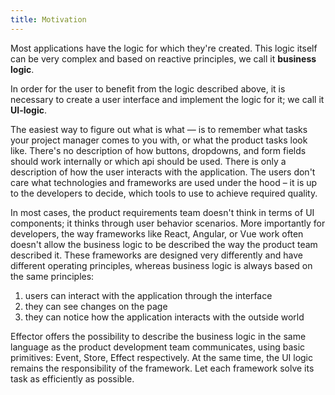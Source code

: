 ```yaml
---
title: Motivation
---
```


Most applications have the logic for which they're created.
This logic itself can be very complex and based on reactive principles, we call it **business logic**.

In order for the user to benefit from the logic described above, it is necessary to create a user interface
and implement the logic for it; we call it **UI-logic**.

The easiest way to figure out what is what — is to remember what tasks your project manager comes to you with,
or what the product tasks look like.
There's no description of how buttons, dropdowns, and form fields should work internally or which api should be used.
There is only a description of how the user interacts with the application.
The users don't care what technologies and frameworks are used under the hood – it is up to the developers to decide, which tools to use to achieve required quality.

In most cases, the product requirements team doesn't think in terms of UI components; it thinks through user behavior scenarios.
More importantly for developers, the way frameworks like React, Angular, or Vue work often doesn't allow
the business logic to be described the way the product team described it. These frameworks are designed very differently
and have different operating principles, whereas business logic is always based on the same principles:

1. users can interact with the application through the interface
2. they can see changes on the page
3. they can notice how the application interacts with the outside world

Effector offers the possibility to describe the business logic in the same language as the product development team communicates,
using basic primitives: Event, Store, Effect respectively. At the same time, the UI logic remains the responsibility of the framework.
Let each framework solve its task as efficiently as possible.
